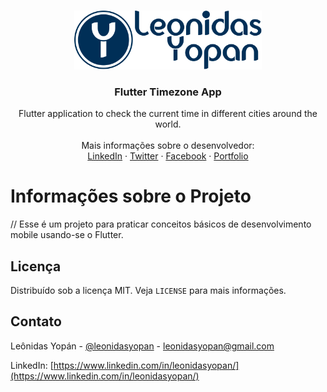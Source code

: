 <!-- PROJECT LOGO -->
<br />
<p align="center">
  <a href="https://leonidasyopan.com/">
    <img src="https://raw.githubusercontent.com/leonidasyopan/yopan-journal-frontend/master/src/assets/logo-leonidas-yopan-480x150.png" alt="Logo Leonidas Yopan" width="300" height="94">
  </a>

  <h3 align="center">Flutter Timezone App</h3>

  <p align="center">
    Flutter application to check the current time in different cities around the world.
    <br />
    <br />
    Mais informações sobre o desenvolvedor:
    <br />
    <a href="https://www.linkedin.com/in/leonidasyopan/" target="_blank">LinkedIn</a>
    ·
    <a href="https://twitter.com/leonidasyopan" target="_blank">Twitter</a>
    ·
    <a href="https://www.facebook.com/leonidasyopan" target="_blank">Facebook</a>
    ·
    <a href="https://leonidasyopan.com/" target="_blank">Portfolio</a>
  </p>
</p>

# Informações sobre o Projeto

// Esse é um projeto para praticar conceitos básicos de desenvolvimento mobile usando-se o Flutter.

<!-- LICENSE -->

## Licença

Distribuído sob a licença MIT. Veja `LICENSE` para mais informações.

<!-- CONTACT -->

## Contato

Leônidas Yopán - [@leonidasyopan](https://twitter.com/leonidasyopan) - leonidasyopan@gmail.com

LinkedIn: [https://www.linkedin.com/in/leonidasyopan/](https://www.linkedin.com/in/leonidasyopan/)
